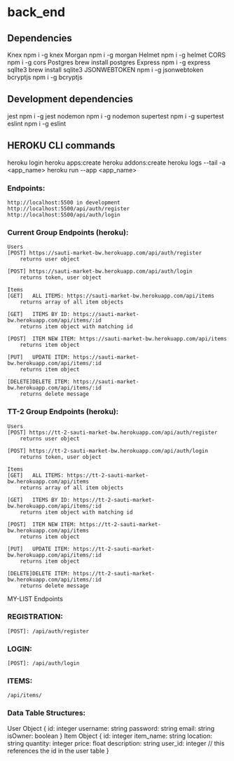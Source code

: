 # back_end

## Dependencies
  Knex
    npm i -g knex
  Morgan
    npm i -g morgan
  Helmet
    npm i -g helmet
  CORS
    npm i -g cors
  Postgres
    brew install postgres
  Express
    npm i -g express
  sqlIte3
    brew install sqlite3
  JSONWEBTOKEN
    npm i -g jsonwebtoken
  bcryptjs
    npm i -g bcryptjs
  
## Development dependencies
  jest
    npm i -g jest
  nodemon
    npm i -g nodemon
  supertest
    npm i -g supertest
  eslint
    npm i -g eslint


## HEROKU CLI commands
heroku login
heroku apps:create
heroku addons:create
heroku logs --tail -a <app_name>
heroku run --app <app_name>

### Endpoints:
    http://localhost:5500 in development
    http://localhost:5500/api/auth/register 
    http://localhost:5500/api/auth/login


### Current Group Endpoints (heroku):
    Users
    [POST] https://sauti-market-bw.herokuapp.com/api/auth/register
        returns user object

    [POST] https://sauti-market-bw.herokuapp.com/api/auth/login
        returns token, user object

    Items
    [GET]   ALL ITEMS: https://sauti-market-bw.herokuapp.com/api/items
        returns array of all item objects

    [GET]   ITEMS BY ID: https://sauti-market-bw.herokuapp.com/api/items/:id
        returns item object with matching id

    [POST]  ITEM NEW ITEM: https://sauti-market-bw.herokuapp.com/api/items
        returns item object

    [PUT]   UPDATE ITEM: https://sauti-market-bw.herokuapp.com/api/items/:id
        returns item object

    [DELETE]DELETE ITEM: https://sauti-market-bw.herokuapp.com/api/items/:id
        returns delete message

### TT-2 Group Endpoints (heroku):
    Users
    [POST] https://tt-2-sauti-market-bw.herokuapp.com/api/auth/register
        returns user object

    [POST] https://tt-2-sauti-market-bw.herokuapp.com/api/auth/login
        returns token, user object

    Items
    [GET]   ALL ITEMS: https://tt-2-sauti-market-bw.herokuapp.com/api/items
        returns array of all item objects

    [GET]   ITEMS BY ID: https://tt-2-sauti-market-bw.herokuapp.com/api/items/:id
        returns item object with matching id

    [POST]  ITEM NEW ITEM: https://tt-2-sauti-market-bw.herokuapp.com/api/items
        returns item object

    [PUT]   UPDATE ITEM: https://tt-2-sauti-market-bw.herokuapp.com/api/items/:id
        returns item object

    [DELETE]DELETE ITEM: https://tt-2-sauti-market-bw.herokuapp.com/api/items/:id
        returns delete message


MY-LIST Endpoints


### REGISTRATION:    
    [POST]: /api/auth/register

### LOGIN:
    [POST]: /api/auth/login

### ITEMS:

    /api/items/


### Data Table Structures: 
User Object
{
  id: integer
  username: string
  password: string 
  email: string
  isOwner: boolean
}
Item Object
{
  id: integer
  item_name: string
  location: string
  quantity: integer
  price: float
  description: string
  user_id: integer // this references the id in the user table
}


